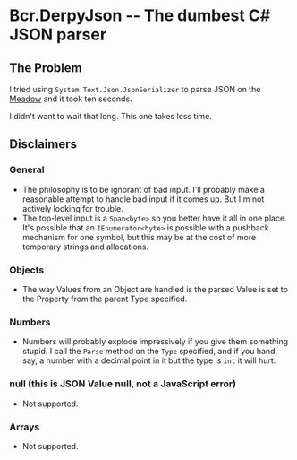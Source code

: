 # Bcr.DerpyJson -- The dumbest C# JSON parser

## The Problem

I tried using `System.Text.Json.JsonSerializer` to parse JSON on the
[Meadow](https://www.wildernesslabs.co/) and it took ten seconds.

I didn't want to wait that long. This one takes less time.

## Disclaimers

### General

* The philosophy is to be ignorant of bad input. I'll probably make a
  reasonable attempt to handle bad input if it comes up. But I'm not
  actively looking for trouble.
* The top-level input is a `Span<byte>` so you better have it all in
  one place. It's possible that an `IEnumerator<byte>` is possible with a
  pushback mechanism for one symbol, but this may be at the cost of
  more temporary strings and allocations.

### Objects

* The way Values from an Object are handled is the parsed Value is set to
  the Property from the parent Type specified.

### Numbers

* Numbers will probably explode impressively if you give them something
  stupid. I call the `Parse` method on the `Type` specified, and if
  you hand, say, a number with a decimal point in it but the type is
  `int` it will hurt.

### null (this is JSON Value null, not a JavaScript error)

* Not supported.

### Arrays

* Not supported.
